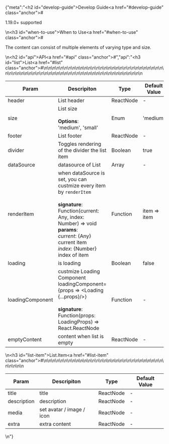 {"meta":"<h2 id=\"develop-guide\">Develop Guide<a href=\"#develop-guide\" class=\"anchor\">#</a></h2><p>1.19.0+ supported</p>\n<h3 id=\"when-to-use\">When to Use<a href=\"#when-to-use\" class=\"anchor\">#</a></h3><p>The content can consist of multiple elements of varying type and size.</p>\n<h2 id=\"api\">API<a href=\"#api\" class=\"anchor\">#</a></h2>","api":"<h3 id=\"list\">List<a href=\"#list\" class=\"anchor\">#</a></h3><table>\n<thead>\n<tr>\n<th>Param</th>\n<th>Descripiton</th>\n<th>Type</th>\n<th>Default Value</th>\n</tr>\n</thead>\n<tbody>\n<tr>\n<td>header</td>\n<td>List header</td>\n<td>ReactNode</td>\n<td>-</td>\n</tr>\n<tr>\n<td>size</td>\n<td>List size <br><br><strong>Options</strong>:<br>&apos;medium&apos;, &apos;small&apos;</td>\n<td>Enum</td>\n<td>&apos;medium&apos;</td>\n</tr>\n<tr>\n<td>footer</td>\n<td>List footer</td>\n<td>ReactNode</td>\n<td>-</td>\n</tr>\n<tr>\n<td>divider</td>\n<td>Toggles rendering of the divider the list item</td>\n<td>Boolean</td>\n<td>true</td>\n</tr>\n<tr>\n<td>dataSource</td>\n<td>datasource of List</td>\n<td>Array</td>\n<td>-</td>\n</tr>\n<tr>\n<td>renderItem</td>\n<td>when dataSource is set, you can custmize every item by <code>renderItem</code> <br><br><strong>signature</strong>:<br>Function(current: Any, index: Number) =&gt; void<br><strong>params</strong>:<br><em>current</em>: {Any} current item<br><em>index</em>: {Number} index of item</td>\n<td>Function</td>\n<td>item =&gt; item</td>\n</tr>\n<tr>\n<td>loading</td>\n<td>is loading</td>\n<td>Boolean</td>\n<td>false</td>\n</tr>\n<tr>\n<td>loadingComponent</td>\n<td>custmize Loading Component<br> loadingComponent={props =&gt; &lt;Loading {...props}/&gt;}<br><br><strong>signature</strong>:<br>Function(props: LoadingProps) =&gt; React.ReactNode</td>\n<td>Function</td>\n<td>-</td>\n</tr>\n<tr>\n<td>emptyContent</td>\n<td>content when list is empty</td>\n<td>ReactNode</td>\n<td>-</td>\n</tr>\n</tbody>\n</table>\n<h3 id=\"list-item\">List.Item<a href=\"#list-item\" class=\"anchor\">#</a></h3><table>\n<thead>\n<tr>\n<th>Param</th>\n<th>Descripiton</th>\n<th>Type</th>\n<th>Default Value</th>\n</tr>\n</thead>\n<tbody>\n<tr>\n<td>title</td>\n<td>title</td>\n<td>ReactNode</td>\n<td>-</td>\n</tr>\n<tr>\n<td>description</td>\n<td>description</td>\n<td>ReactNode</td>\n<td>-</td>\n</tr>\n<tr>\n<td>media</td>\n<td>set avatar / image / icon</td>\n<td>ReactNode</td>\n<td>-</td>\n</tr>\n<tr>\n<td>extra</td>\n<td>extra content</td>\n<td>ReactNode</td>\n<td>-</td>\n</tr>\n</tbody>\n</table>\n"}